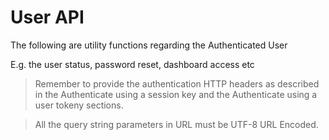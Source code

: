<h1>User API</h1>
<p>The following are utility functions regarding the Authenticated User</p>
<p>E.g. the user status, password reset, dashboard access etc</p>
<blockquote>Remember to provide the authentication HTTP headers as described in the Authenticate using a session key and the Authenticate using a user tokeny sections.</blockquote>
<blockquote>All the query string parameters in URL must be UTF-8 URL Encoded.</blockquote>